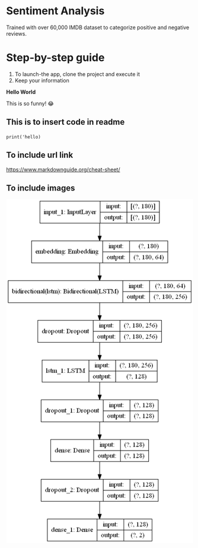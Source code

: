 # Sentiment Analysis
Trained with over 60,000 IMDB dataset to categorize positive and negative reviews.

# Step-by-step guide

1) To launch-the app, clone the project and execute it
2) Keep your information

**Hello World**

This is so funny! :joy:

## This is to insert code in readme

`print('hello)`

## To include url link
https://www.markdownguide.org/cheat-sheet/

## To include images
![model_architecture](static/model.png)
